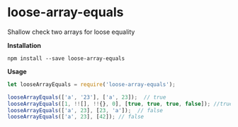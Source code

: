 # loose-array-equals

Shallow check two arrays for loose equality

**Installation**

```
npm install --save loose-array-equals
```


**Usage**

```javascript
let looseArrayEquals = require('loose-array-equals');

looseArrayEquals(['a', '23'], ['a', 23]);  // true
looseArrayEquals([1, !![], !!{}, 0], [true, true, true, false]); //true
looseArrayEquals(['a', 23], [23, 'a']);  // false
looseArrayEquals(['a', 23], [42]); // false
```
